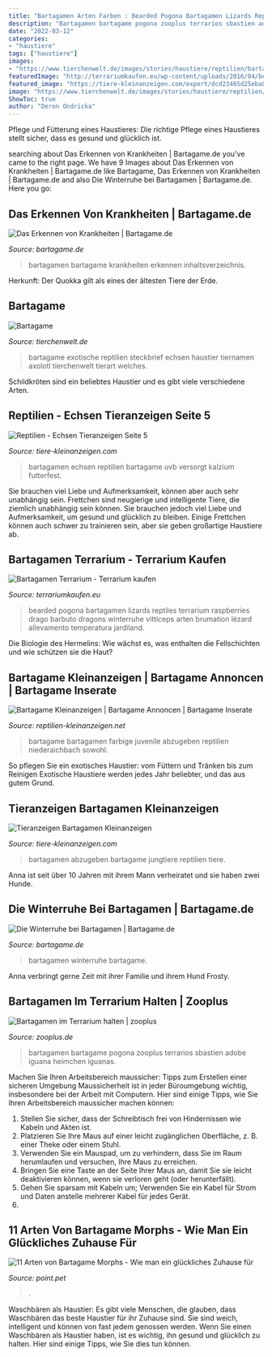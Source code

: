 ```yaml
---
title: "Bartagamen Arten Farben : Bearded Pogona Bartagamen Lizards Reptiles Terrarium Raspberries Drago Barbuto Dragons Winterruhe Vitticeps Arten Brumation Lézard Allevamento Temperatura Jardiland"
description: "Bartagamen bartagame pogona zooplus terrarios sbastien adobe iguana heimchen iguanas"
date: "2022-03-12"
categories:
- "haustiere"
tags: ["haustiere"]
images:
- "https://www.tierchenwelt.de/images/stories/haustiere/reptilien/bartagame_steckbrief_l.jpg"
featuredImage: "http://terrariumkaufen.eu/wp-content/uploads/2016/04/bearded-dragon-822783_1280.jpg"
featured_image: "https://tiere-kleinanzeigen.com/export/dcd23465d25eba8cba3b50d4ef8f0.JPG"
image: "https://www.tierchenwelt.de/images/stories/haustiere/reptilien/bartagame_steckbrief_l.jpg"
ShowToc: true
author: "Deron Ondricka"
---
```



Pflege und Fütterung eines Haustieres: Die richtige Pflege eines Haustieres stellt sicher, dass es gesund und glücklich ist.

	

		
searching about Das Erkennen von Krankheiten | Bartagame.de you've came to the right page. We have 9 Images about Das Erkennen von Krankheiten | Bartagame.de like Bartagame, Das Erkennen von Krankheiten | Bartagame.de and also Die Winterruhe bei Bartagamen | Bartagame.de. Here you go:
		
    
## Das Erkennen Von Krankheiten | Bartagame.de

<img loading=lazy src="http://www.bartagame.de/wp-content/uploads/2010/06/Krankheiten-Erkennen-bei-Bartagamen.jpg" onerror="this.onerror=null;this.src='https://tse1.mm.bing.net/th?id=OIP.kU_TvFeB_69Pv6nbQxupOwHaFT&amp;pid=15.1';" alt="Das Erkennen von Krankheiten | Bartagame.de">

_Source: bartagame.de_

>bartagamen bartagame krankheiten erkennen inhaltsverzeichnis. 

	

Herkunft: Der Quokka gilt als eines der ältesten Tiere der Erde.

    
## Bartagame

<img loading=lazy src="https://www.tierchenwelt.de/images/stories/haustiere/reptilien/bartagame_steckbrief_l.jpg" onerror="this.onerror=null;this.src='https://tse1.mm.bing.net/th?id=OIP.apyep5jPLnUaHoFwfVtVtQHaE8&amp;pid=15.1';" alt="Bartagame">

_Source: tierchenwelt.de_

>bartagame exotische reptilien steckbrief echsen haustier tiernamen axolotl tierchenwelt tierart welches. 

	

Schildkröten sind ein beliebtes Haustier und es gibt viele verschiedene Arten.

    
## Reptilien - Echsen Tieranzeigen Seite 5

<img loading=lazy src="https://www.tiere-kleinanzeigen.com/export/5308d3a4f3977146a30d7bebf990c.jpg" onerror="this.onerror=null;this.src='https://tse2.mm.bing.net/th?id=OIP.R3QADB6A9HFzXjf72gt4zQHaEC&amp;pid=15.1';" alt="Reptilien - Echsen Tieranzeigen Seite 5">

_Source: tiere-kleinanzeigen.com_

>bartagamen echsen reptilien bartagame uvb versorgt kalzium futterfest. 

	

Sie brauchen viel Liebe und Aufmerksamkeit, können aber auch sehr unabhängig sein.
Frettchen sind neugierige und intelligente Tiere, die ziemlich unabhängig sein können. Sie brauchen jedoch viel Liebe und Aufmerksamkeit, um gesund und glücklich zu bleiben. Einige Frettchen können auch schwer zu trainieren sein, aber sie geben großartige Haustiere ab.

    
## Bartagamen Terrarium - Terrarium Kaufen

<img loading=lazy src="http://terrariumkaufen.eu/wp-content/uploads/2016/04/bearded-dragon-822783_1280.jpg" onerror="this.onerror=null;this.src='https://tse4.mm.bing.net/th?id=OIP.pgGzVhbvuXepQ8Hy-TC0jQHaFS&amp;pid=15.1';" alt="Bartagamen Terrarium - Terrarium kaufen">

_Source: terrariumkaufen.eu_

>bearded pogona bartagamen lizards reptiles terrarium raspberries drago barbuto dragons winterruhe vitticeps arten brumation lézard allevamento temperatura jardiland. 

	

Die Biologie des Hermelins: Wie wächst es, was enthalten die Fellschichten und wie schützen sie die Haut?

    
## Bartagame Kleinanzeigen | Bartagame Annoncen | Bartagame Inserate

<img loading=lazy src="https://www.reptilien-kleinanzeigen.net/export/FxSFYW5v3EC1.jpg" onerror="this.onerror=null;this.src='https://tse3.mm.bing.net/th?id=OIP.7rCe9qBNMsgCDqntcuq40gHaFj&amp;pid=15.1';" alt="Bartagame Kleinanzeigen | Bartagame Annoncen | Bartagame Inserate">

_Source: reptilien-kleinanzeigen.net_

>bartagame bartagamen farbige juvenile abzugeben reptilien niederaichbach sowohl. 

	

So pflegen Sie ein exotisches Haustier: vom Füttern und Tränken bis zum Reinigen
Exotische Haustiere werden jedes Jahr beliebter, und das aus gutem Grund.

    
## Tieranzeigen Bartagamen Kleinanzeigen

<img loading=lazy src="https://tiere-kleinanzeigen.com/export/dcd23465d25eba8cba3b50d4ef8f0.JPG" onerror="this.onerror=null;this.src='https://tse2.mm.bing.net/th?id=OIP.Z_zq11AwNJjR7OpFFFDzpgHaGt&amp;pid=15.1';" alt="Tieranzeigen Bartagamen Kleinanzeigen">

_Source: tiere-kleinanzeigen.com_

>bartagamen abzugeben bartagame jungtiere reptilien tiere. 

	

Anna ist seit über 10 Jahren mit ihrem Mann verheiratet und sie haben zwei Hunde.

    
## Die Winterruhe Bei Bartagamen | Bartagame.de

<img loading=lazy src="https://www.bartagame.de/wp-content/uploads/2010/06/Die-Winterruhe-bei-Bartagamen.jpg" onerror="this.onerror=null;this.src='https://tse1.mm.bing.net/th?id=OIP.J9UguBOaMLTUZR7K6mgBuwHaE8&amp;pid=15.1';" alt="Die Winterruhe bei Bartagamen | Bartagame.de">

_Source: bartagame.de_

>bartagamen winterruhe bartagame. 

	

Anna verbringt gerne Zeit mit ihrer Familie und ihrem Hund Frosty.

    
## Bartagamen Im Terrarium Halten | Zooplus

<img loading=lazy src="https://www.zooplus.de/magazin/wp-content/uploads/2020/05/Streifenköpfige-Bartagame-768x512.jpeg" onerror="this.onerror=null;this.src='https://tse4.mm.bing.net/th?id=OIP.bBp6VSZk9VwwbAhvuXvQ9QHaE8&amp;pid=15.1';" alt="Bartagamen im Terrarium halten | zooplus">

_Source: zooplus.de_

>bartagamen bartagame pogona zooplus terrarios sbastien adobe iguana heimchen iguanas. 

	

Machen Sie Ihren Arbeitsbereich maussicher: Tipps zum Erstellen einer sicheren Umgebung
Maussicherheit ist in jeder Büroumgebung wichtig, insbesondere bei der Arbeit mit Computern. Hier sind einige Tipps, wie Sie Ihren Arbeitsbereich maussicher machen können:
1. Stellen Sie sicher, dass der Schreibtisch frei von Hindernissen wie Kabeln und Akten ist.
2. Platzieren Sie Ihre Maus auf einer leicht zugänglichen Oberfläche, z. B. einer Theke oder einem Stuhl.
3. Verwenden Sie ein Mauspad, um zu verhindern, dass Sie im Raum herumlaufen und versuchen, Ihre Maus zu erreichen.
4. Bringen Sie eine Taste an der Seite Ihrer Maus an, damit Sie sie leicht deaktivieren können, wenn sie verloren geht (oder herunterfällt).
5. Gehen Sie sparsam mit Kabeln um; Verwenden Sie ein Kabel für Strom und Daten anstelle mehrerer Kabel für jedes Gerät.
6.

    
## 11 Arten Von Bartagame Morphs - Wie Man Ein Glückliches Zuhause Für

<img loading=lazy src="https://img.point.pet/images/witblit-5b87d63e46e0fb002558dcc0.jpg" onerror="this.onerror=null;this.src='https://tse1.mm.bing.net/th?id=OIP.qakhwUfz_oa0w3xeWJBOaQHaE5&amp;pid=15.1';" alt="11 Arten von Bartagame Morphs - Wie man ein glückliches Zuhause für">

_Source: point.pet_

>. 

	

Waschbären als Haustier:
Es gibt viele Menschen, die glauben, dass Waschbären das beste Haustier für ihr Zuhause sind. Sie sind weich, intelligent und können von fast jedem genossen werden. Wenn Sie einen Waschbären als Haustier haben, ist es wichtig, ihn gesund und glücklich zu halten. Hier sind einige Tipps, wie Sie dies tun können.

